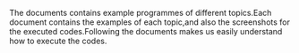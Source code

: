 The documents contains example programmes of different topics.Each document contains the examples of each topic,and also the screenshots for the executed codes.Following the documents makes us easily understand how to execute the codes.
